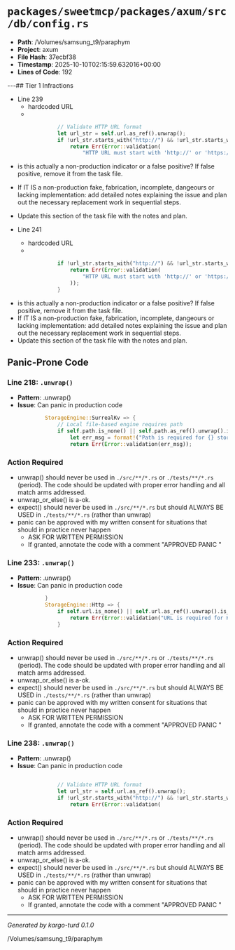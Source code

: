 # `packages/sweetmcp/packages/axum/src/db/config.rs`

- **Path**: /Volumes/samsung_t9/paraphym
- **Project**: axum
- **File Hash**: 37ecbf38  
- **Timestamp**: 2025-10-10T02:15:59.632016+00:00  
- **Lines of Code**: 192

---## Tier 1 Infractions 


- Line 239
  - hardcoded URL
  - 

```rust
                // Validate HTTP URL format
                let url_str = self.url.as_ref().unwrap();
                if !url_str.starts_with("http://") && !url_str.starts_with("https://") {
                    return Err(Error::validation(
                        "HTTP URL must start with 'http://' or 'https://'",
```

- is this actually a non-production indicator or a false positive? If false positive, remove it from the task file.
- If IT IS a non-production fake, fabrication, incomplete, dangeours or lacking implementation: add detailed notes explaining the issue and plan out the necessary replacement work in sequential steps. 
- Update this section of the task file with the notes and plan.


- Line 241
  - hardcoded URL
  - 

```rust
                if !url_str.starts_with("http://") && !url_str.starts_with("https://") {
                    return Err(Error::validation(
                        "HTTP URL must start with 'http://' or 'https://'",
                    ));
                }
```

- is this actually a non-production indicator or a false positive? If false positive, remove it from the task file.
- If IT IS a non-production fake, fabrication, incomplete, dangeours or lacking implementation: add detailed notes explaining the issue and plan out the necessary replacement work in sequential steps. 
- Update this section of the task file with the notes and plan.

## Panic-Prone Code


### Line 218: `.unwrap()`

- **Pattern**: .unwrap()
- **Issue**: Can panic in production code

```rust
            StorageEngine::SurrealKv => {
                // Local file-based engine requires path
                if self.path.is_none() || self.path.as_ref().unwrap().is_empty() {
                    let err_msg = format!("Path is required for {} storage engine", self.engine);
                    return Err(Error::validation(err_msg));
```

### Action Required

- unwrap() should never be used in `./src/**/*.rs` or `./tests/**/*.rs` (period). The code should be updated with proper error handling and all match arms addressed.
- unwrap_or_else() is a-ok. 
- expect() should never be used in `./src/**/*.rs` but should ALWAYS BE USED in `./tests/**/*.rs` (rather than unwrap)
- panic can be approved with my written consent for situations that should in practice never happen  
  - ASK FOR WRITTEN PERMISSION
  - If granted, annotate the code with a comment "APPROVED PANIC "


### Line 233: `.unwrap()`

- **Pattern**: .unwrap()
- **Issue**: Can panic in production code

```rust
            }
            StorageEngine::Http => {
                if self.url.is_none() || self.url.as_ref().unwrap().is_empty() {
                    return Err(Error::validation("URL is required for HTTP storage engine"));
                }
```

### Action Required

- unwrap() should never be used in `./src/**/*.rs` or `./tests/**/*.rs` (period). The code should be updated with proper error handling and all match arms addressed.
- unwrap_or_else() is a-ok. 
- expect() should never be used in `./src/**/*.rs` but should ALWAYS BE USED in `./tests/**/*.rs` (rather than unwrap)
- panic can be approved with my written consent for situations that should in practice never happen  
  - ASK FOR WRITTEN PERMISSION
  - If granted, annotate the code with a comment "APPROVED PANIC "


### Line 238: `.unwrap()`

- **Pattern**: .unwrap()
- **Issue**: Can panic in production code

```rust

                // Validate HTTP URL format
                let url_str = self.url.as_ref().unwrap();
                if !url_str.starts_with("http://") && !url_str.starts_with("https://") {
                    return Err(Error::validation(
```

### Action Required

- unwrap() should never be used in `./src/**/*.rs` or `./tests/**/*.rs` (period). The code should be updated with proper error handling and all match arms addressed.
- unwrap_or_else() is a-ok. 
- expect() should never be used in `./src/**/*.rs` but should ALWAYS BE USED in `./tests/**/*.rs` (rather than unwrap)
- panic can be approved with my written consent for situations that should in practice never happen  
  - ASK FOR WRITTEN PERMISSION
  - If granted, annotate the code with a comment "APPROVED PANIC "

---

*Generated by kargo-turd 0.1.0*

/Volumes/samsung_t9/paraphym